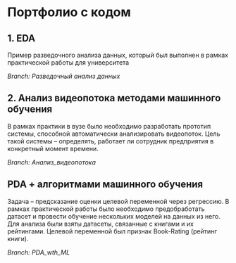 # Портфолио с кодом

## 1. EDA
Пример разведочного анализа данных, который был выполнен в рамках практической работы для университета

_Branch: Разведочный анализ данных_

## 2. Анализ видеопотока методами машинного обучения
В рамках практики в вузе было необходимо разработать прототип системы, способной автоматически анализировать видеопоток. Цель такой системы – определять, работает ли сотрудник предприятия в конкретный момент времени.

_Branch: Анализ_видеопотока_

## PDA + алгоритмами машинного обучения
Задача – предсказание оценки целевой переменной через регрессию.
В рамках практической работы было необходимо предобработать датасет и провести обучение нескольких моделей на данных из него. Для анализа были взяты датасеты, связанные с книгами и их рейтингами. Целевой переменной был признак Book-Rating (рейтинг книги).

_Branch: PDA_wth_ML_
